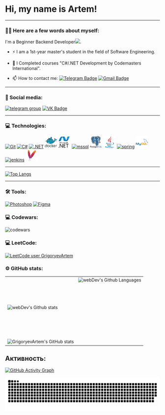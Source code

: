 # Hi, my name is Artem!

---

### :man_technologist: Here are a few words about myself:

I'm a Beginner Backend Developer<img src="https://media.giphy.com/media/WUlplcMpOCEmTGBtBW/giphy.gif" width="30px">. 

- :zap: I am a 1st-year master's student in the field of Software Engineering.

- :telescope: I Completed courses "C#/.NET Development by Codemasters International".


- :mailbox: How to contact me: [![Telegram Badge](https://img.shields.io/badge/-agrigoryev13-blue?style=flat&logo=Telegram&logoColor=white)](https://t.me/agrigoryev13) [![Gmail Badge](https://img.shields.io/badge/-Gmail-red?style=flat&logo=Gmail&logoColor=white)](mailto:agrigoryev13@yandex.ru)

---

### 🤝 Social media:
<div id="badges">
    <a href="https://t.me/agrigoryev13" target="_blank">
      <img src="https://cdn-icons-png.flaticon.com/512/2111/2111646.png" width="40" height="40" alt="telegram group" /></a>
    <a href="https://vk.com/agrigoryev13" target="_blank">
      <img src="https://cdn-icons-png.flaticon.com/512/145/145813.png" width="40" height="40" alt="VK Badge"/></a>
  </div>

---

### 💻 Technologies:

<div>
  <a href="https://git-scm.com/" target="_blank" rel="noreferrer"><img src="https://raw.githubusercontent.com/danielcranney/readme-generator/main/public/icons/skills/git-colored.svg" width="36" height="36" alt="Git" /></a>
  <a href="https://docs.microsoft.com/en-us/dotnet/csharp/" target="_blank" rel="noreferrer"><img src="https://raw.githubusercontent.com/danielcranney/readme-generator/main/public/icons/skills/csharp-colored.svg" width="36" height="36" alt="C#" /></a>
  <a href="https://dotnet.microsoft.com/en-us/" target="_blank" rel="noreferrer"><img src="https://raw.githubusercontent.com/danielcranney/readme-generator/main/public/icons/skills/dot-net-colored.svg" width="36" height="36" alt=".NET" /></a>
  <a href="https://www.docker.com/" target="_blank" rel="noreferrer"> <img src="https://raw.githubusercontent.com/devicons/devicon/master/icons/docker/docker-original-wordmark.svg" alt="docker" width="40" height="40"/></a>
  <a href="https://dotnet.microsoft.com/" target="_blank" rel="noreferrer"> <img src="https://raw.githubusercontent.com/devicons/devicon/master/icons/dot-net/dot-net-original-wordmark.svg" alt="dotnet" width="40" height="40"/></a>
  <a href="https://www.microsoft.com/en-us/sql-server" target="_blank" rel="noreferrer"> <img src="https://www.svgrepo.com/show/303229/microsoft-sql-server-logo.svg" alt="mssql" width="40" height="40"/></a>
  <a href="https://www.postgresql.org" target="_blank" rel="noreferrer"> <img src="https://raw.githubusercontent.com/devicons/devicon/master/icons/postgresql/postgresql-original-wordmark.svg" alt="postgresql" width="40" height="40"/></a>
  <!-- Java and Spring-related technologies -->
  <a href="https://www.java.com" target="_blank" rel="noreferrer"> <img src="https://raw.githubusercontent.com/devicons/devicon/master/icons/java/java-original.svg" alt="java" width="40" height="40"/></a>
  <a href="https://spring.io/" target="_blank" rel="noreferrer"> <img src="https://www.vectorlogo.zone/logos/springio/springio-icon.svg" alt="spring" width="40" height="40"/></a>
  <a href="https://www.mysql.com/" target="_blank" rel="noreferrer"> <img src="https://raw.githubusercontent.com/devicons/devicon/master/icons/mysql/mysql-original-wordmark.svg" alt="mysql" width="40" height="40"/></a>
  <a href="https://www.jenkins.io" target="_blank" rel="noreferrer"> <img src="https://www.vectorlogo.zone/logos/jenkins/jenkins-icon.svg" alt="jenkins" width="40" height="40"/></a>
  <a href="https://maven.apache.org/" target="_blank" rel="noreferrer"> <img src="https://raw.githubusercontent.com/devicons/devicon/master/icons/maven/maven-original.svg" alt="maven" width="40" height="40"/></a>
</div>

---
[![Top Langs](https://github-readme-stats.vercel.app/api/top-langs/?username=GrigoryevArtem&layout=compact)](https://github.com/anuraghazra/github-readme-stats)

---
### 🛠 Tools:

<div>
  <a href="https://www.adobe.com/uk/products/photoshop.html" target="_blank" rel="noreferrer"><img src="https://raw.githubusercontent.com/danielcranney/readme-generator/main/public/icons/skills/photoshop-colored.svg" width="36" height="36" alt="Photoshop" /></a>
<a href="https://www.figma.com/" target="_blank" rel="noreferrer"><img src="https://raw.githubusercontent.com/danielcranney/readme-generator/main/public/icons/skills/figma-colored.svg" width="36" height="36" alt="Figma" /></a>
</div>


### 💻 Codewars:
![codewars](https://www.codewars.com/users/agrigoryev/badges/large)

### 💻 LeetCode:
[![LeetCode user GrigoryevArtem](https://img.shields.io/badge/dynamic/json?style=for-the-badge&labelColor=black&color=%23ffa116&label=Solved&query=solvedOverTotal&url=https%3A%2F%2Fleetcode-badge.vercel.app%2Fapi%2Fusers%2FGrigoryevArtem&logo=leetcode&logoColor=yellow)](https://leetcode.com/GrigoryevArtem/)

### ⚙️ GitHub stats:

<table>
  <tr>
    <td>
      <img align="left" src="http://github-readme-streak-stats.herokuapp.com?user=GrigoryevArtem&theme=dark&background=000000" alt="webDev's Github stats" />
    </td>
    <td>
      <img height="195px" align="right" alt="webDev's Github Languages" src="https://github-readme-stats-sigma-five.vercel.app/api/top-langs/?username=GrigoryevArtem&layout=compact&theme=vision-friendly-dark" />
    </td>
  </tr>
    <tr>
    <td>
      <img align="left" src="https://github-readme-stats.vercel.app/api?username=GrigoryevArtem&show_icons=true&hide=&count_private=true&title_color=0891b2&text_color=ffffff&icon_color=0891b2&bg_color=1c1917&hide_border=true&show_icons=true" alt="GrigoryevArtem's GitHub stats"  />
    </td>
   </tr>
</table>

## Активность:
[![GitHub Activity Graph](https://github-readme-activity-graph.vercel.app/graph?username=GrigoryevArtem&theme=tokyo-night)](https://github.com/GrigoryevArtem)

<picture>
  <source media="(prefers-color-scheme: dark)" srcset="https://raw.githubusercontent.com/platane/platane/output/github-contribution-grid-snake-dark.svg">
  <source media="(prefers-color-scheme: light)" srcset="https://raw.githubusercontent.com/platane/platane/output/github-contribution-grid-snake.svg">
  <img alt="github contribution grid snake animation" src="https://raw.githubusercontent.com/platane/platane/output/github-contribution-grid-snake.svg">
</picture>


